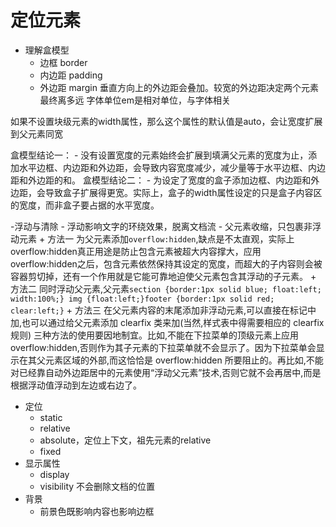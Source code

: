 # 定位元素
- 理解盒模型
    + 边框 border
    + 内边距 padding
    + 外边距 margin
垂直方向上的外边距会叠加。较宽的外边距决定两个元素最终离多远
字体单位em是相对单位，与字体相关

如果不设置块级元素的width属性，那么这个属性的默认值是auto，会让宽度扩展到父元素同宽

盒模型结论一：
    - 没有设置宽度的元素始终会扩展到填满父元素的宽度为止，添加水平边框、内边距和外边距，会导致内容宽度减少，减少量等于水平边框、内边距和外边距的和。
盒模型结论二：
    - 为设定了宽度的盒子添加边框、内边距和外边距，会导致盒子扩展得更宽。实际上，盒子的width属性设定的只是盒子内容区的宽度，而非盒子要占据的水平宽度。

-浮动与清除
    - 浮动影响文字的环绕效果，脱离文档流
    - 父元素收缩，只包裹非浮动元素
        + 方法一 为父元素添加`overflow:hidden`,缺点是不太直观，实际上overflow:hidden真正用途是防止包含元素被超大内容撑大，应用overflow:hidden之后，包含元素依然保持其设定的宽度，而超大的子内容则会被容器剪切掉，还有一个作用就是它能可靠地迫使父元素包含其浮动的子元素。
        + 方法二 同时浮动父元素,父元素`section {border:1px solid blue; float:left; width:100%;} img {float:left;}footer {border:1px solid red; clear:left;}`
        + 方法三 在父元素内容的末尾添加非浮动元素,可以直接在标记中加,也可以通过给父元素添加 clearfix 类来加(当然,样式表中得需要相应的 clearfix 规则)
    三种方法的使用要因地制宜。比如,不能在下拉菜单的顶级元素上应用 overflow:hidden,否则作为其子元素的下拉菜单就不会显示了。因为下拉菜单会显 示在其父元素区域的外部,而这恰恰是 overflow:hidden 所要阻止的。再比如,不能 对已经靠自动外边距居中的元素使用“浮动父元素”技术,否则它就不会再居中,而是根据浮动值浮动到左边或右边了。

- 定位
    + static
    + relative
    + absolute，定位上下文，祖先元素的relative
    + fixed
- 显示属性
    + display
    + visibility  不会删除文档的位置
- 背景
    + 前景色既影响内容也影响边框
